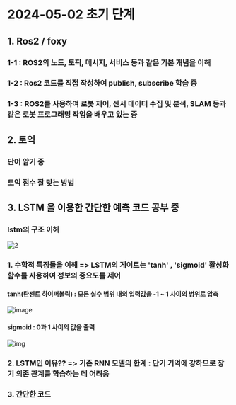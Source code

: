 # 2024-05-02 초기 단계
## 1. Ros2 / foxy
### 1-1 : ROS2의 노드, 토픽, 메시지, 서비스 등과 같은 기본 개념을 이해
### 1-2 : Ros2 코드를 직접 작성하여 publish, subscribe 학습 중
### 1-3 : ROS2를 사용하여 로봇 제어, 센서 데이터 수집 및 분석, SLAM 등과 같은 로봇 프로그래밍 작업을 배우고 있는 중

## 2. 토익
### 단어 암기 중
### 토익 점수 잘 맞는 방법

## 3. LSTM 을 이용한 간단한 예측 코드 공부 중
### lstm의 구조 이해
![2](https://github.com/Sungmyunghoon/2024-05-02/assets/112747810/19662a3b-ec1d-4b1c-acb9-a2f903d647ec)

### 1. 수학적 특징들을 이해 => LSTM의 게이트는 'tanh' , 'sigmoid' 활성화 함수를 사용하여 정보의 중요도를 제어
#### tanh(탄젠트 하이퍼볼릭) :  모든 실수 범위 내의 입력값을 -1 ~ 1 사이의 범위로 압축
![image](https://github.com/Sungmyunghoon/2024-05-02/assets/112747810/a3177610-84ca-4c1b-89a8-290bb68af2ec)
#### sigmoid :  0과 1 사이의 값을 출력
![img](https://github.com/Sungmyunghoon/2024-05-02/assets/112747810/7eb0c6b1-4364-4f71-b0f3-588a6121d3d9)
### 2. LSTM인 이유?? => 기존 RNN 모델의 한계 : 단기 기억에 강하므로 장기 의존 관계를 학습하는 데 어려움
### 3. 간단한 코드
